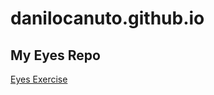 # danilocanuto.github.io
## My Eyes Repo
<a href="http://danilocanuto.github.io/eyes"> Eyes Exercise </a>
